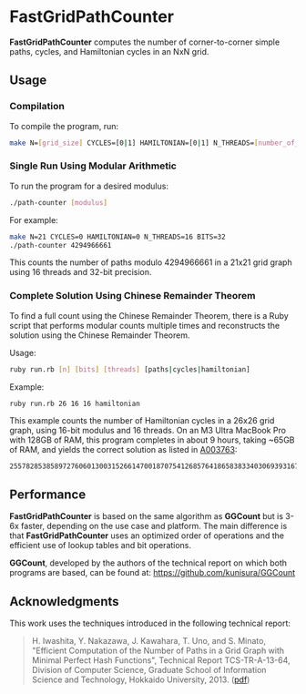 # FastGridPathCounter

**FastGridPathCounter** computes the number of corner-to-corner simple paths, cycles,
and Hamiltonian cycles in an NxN grid.

## Usage

### Compilation

To compile the program, run:
```sh
make N=[grid_size] CYCLES=[0|1] HAMILTONIAN=[0|1] N_THREADS=[number_of_threads] BITS=[8|16|32|64]
```

### Single Run Using Modular Arithmetic

To run the program for a desired modulus:
```sh
./path-counter [modulus]
```

For example:
```sh
make N=21 CYCLES=0 HAMILTONIAN=0 N_THREADS=16 BITS=32
./path-counter 4294966661
```
This counts the number of paths modulo 4294966661 in a 21x21 grid graph using 16 threads and 32-bit precision.

### Complete Solution Using Chinese Remainder Theorem

To find a full count using the Chinese Remainder Theorem, there is a Ruby script that performs modular
counts multiple times and reconstructs the solution using the Chinese Remainder Theorem.

Usage:
```sh
ruby run.rb [n] [bits] [threads] [paths|cycles|hamiltonian]
```

Example:
```sh
ruby run.rb 26 16 16 hamiltonian
```
This example counts the number of Hamiltonian cycles in a 26x26 grid graph, using 16-bit modulus and 16 threads.
On an M3 Ultra MacBook Pro with 128GB of RAM, this program completes in about 9 hours, taking ~65GB of RAM, and
yields the correct solution as listed in [A003763](https://oeis.org/A003763):
```
25578285385897276060130031526614700187075412685764186583833403069393167252132218312152073569856334502
```

## Performance

**FastGridPathCounter** is based on the same algorithm as **GGCount** but is 3-6x faster, depending on the use case
and platform. The main difference is that **FastGridPathCounter** uses an optimized order of operations and the
efficient use of lookup tables and bit operations.

**GGCount**, developed by the authors of the technical report on which both programs are based,
can be found at: https://github.com/kunisura/GGCount

## Acknowledgments

This work uses the techniques introduced in the following technical report:
> H. Iwashita, Y. Nakazawa, J. Kawahara, T. Uno, and S. Minato,
"Efficient Computation of the Number of Paths in a Grid Graph with Minimal
Perfect Hash Functions",
Technical Report TCS-TR-A-13-64, Division of Computer Science, Graduate
School of Information Science and Technology, Hokkaido University, 2013.
([pdf](http://www-alg.ist.hokudai.ac.jp/~thomas/TCSTR/tcstr_13_64/tcstr_13_64.pdf))

